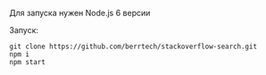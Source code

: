 Для запуска нужен Node.js 6 версии

Запуск:

```
git clone https://github.com/berrtech/stackoverflow-search.git
npm i
npm start
```
